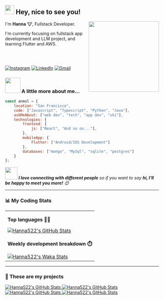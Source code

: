 ## <img src="https://emojis.slackmojis.com/emojis/images/1531849430/4246/blob-sunglasses.gif?1531849430" width="30"/> Hey, nice to see you!
<img align='right' src="https://media.giphy.com/media/WUlplcMpOCEmTGBtBW/giphy.gif" width="230">
<p>I'm <b>Hanna</b> 🐮, Fullstack Developer.</p>
<p>I'm currently focusing on fullstack app development and LLM project, and learning Flutter and AWS.</p>  
<br />
<br />
<p>
  <a href="https://linkedin.com/hgk22" target="_blank"><img alt="Instagram" src="https://img.shields.io/badge/LinkedIn-0077B5?style=for-the-badge&logo=linkedin&logoColor=white" /></a>
  <a href="https://instagram.com/hg.y00" target="_blank"><img alt="LinkedIn" src="https://img.shields.io/badge/Instagram-E4405F?style=for-the-badge&logo=instagram&logoColor=white" /></a> 
  <a href="mailto:hangyeolkim522@gmail.com" target="_blank"><img alt="Gmail" src="https://img.shields.io/badge/Gmail-D14836?style=for-the-badge&logo=gmail&logoColor=white" /></a> 
</p>

### <img src="https://media.giphy.com/media/VgCDAzcKvsR6OM0uWg/giphy.gif" width="50"> A little more about me...  

```javascript
const anmol = {
    location: "San Francisco",
    code: ["Javascript", "Typescript", "Python", "Java"],
    askMeAbout: ["web dev", "tech", "app dev", "ski"],
    technologies: {
        frontend: {
            js: ["React", "And so on..."],
        },
        mobileApp: {
            Flutter: ["Android/IOS Development"]
        },
        databases: ["mongo", "MySql", "sqlite", "postgres"]
    }
};
```

<img src="https://media.giphy.com/media/LnQjpWaON8nhr21vNW/giphy.gif" width="40"> <em><b>I love connecting with different people</b> so if you want to say <b>hi, I'll be happy to meet you more!</b> 😊</em>

---

### 📊 My Coding Stats
<table>
  <tr>
    <td>
      <p><b>Top languages 👩‍💻</b></p>
      <a href="https://github.com/hanna522/github-readme-stats" target="_blank">
        <img src="https://github-readme-stats.vercel.app/api/top-langs/?username=hanna522&theme=transparent&layout=compact" alt="Hanna522's GitHub Stats">
      </a>
    </td>
  </tr>
  <tr>
    <td>
      <p><b>Weekly development breakdown ⏱️</b></p>
      <a href="https://github.com/hanna522/github-readme-stats" target="_blank">
        <img src="https://github-readme-stats.vercel.app/api/wakatime?username=hanna522&theme=transparent&layout=compact" alt="Hanna522's Waka Stats">
      </a>
    </td>
  </tr>
</table>

---

### 📂 These are my projects
<div>
  <a href="https://github.com/hanna522/github-readme-stats" target="_blank">
    <img src="https://github-readme-stats.vercel.app/api/pin/?username=hanna522&repo=openai-project&theme=transparent&layout=compact" alt="Hanna522's GitHub Stats">
  </a>
  <a href="https://github.com/hanna522/github-readme-stats" target="_blank">
    <img src="https://github-readme-stats.vercel.app/api/pin/?username=hanna522&repo=tea-shop-website&theme=transparent&layout=compact" alt="Hanna522's GitHub Stats">
  </a>
  <a href="https://github.com/hanna522/github-readme-stats" target="_blank">
    <img src="https://github-readme-stats.vercel.app/api/pin/?username=hanna522&repo=evolution-simulator&theme=transparent&layout=compact" alt="Hanna522's GitHub Stats">
  </a>
  <a href="https://github.com/hanna522/github-readme-stats" target="_blank">
    <img src="https://github-readme-stats.vercel.app/api/pin/?username=hanna522&repo=digital-marketing&theme=transparent&layout=compact" alt="Hanna522's GitHub Stats">
  </a>
</div>
